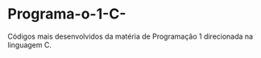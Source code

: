 # Programa-o-1-C-
Códigos mais desenvolvidos da matéria de Programação 1 direcionada na linguagem C.
